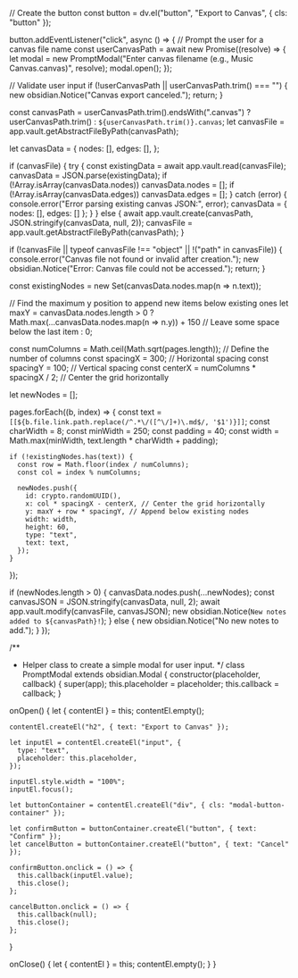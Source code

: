 // Create the button
const button = dv.el("button", "Export to Canvas", { cls: "button" });

button.addEventListener("click", async () => {
  // Prompt the user for a canvas file name
  const userCanvasPath = await new Promise((resolve) => {
    let modal = new PromptModal("Enter canvas filename (e.g., Music Canvas.canvas)", resolve);
    modal.open();
  });

  // Validate user input
  if (!userCanvasPath || userCanvasPath.trim() === "") {
    new obsidian.Notice("Canvas export canceled.");
    return;
  }

  const canvasPath = userCanvasPath.trim().endsWith(".canvas") ? userCanvasPath.trim() : `${userCanvasPath.trim()}.canvas`;
  let canvasFile = app.vault.getAbstractFileByPath(canvasPath);

  let canvasData = {
    nodes: [],
    edges: [],
  };

  if (canvasFile) {
    try {
      const existingData = await app.vault.read(canvasFile);
      canvasData = JSON.parse(existingData);
      if (!Array.isArray(canvasData.nodes)) canvasData.nodes = [];
      if (!Array.isArray(canvasData.edges)) canvasData.edges = [];
    } catch (error) {
      console.error("Error parsing existing canvas JSON:", error);
      canvasData = { nodes: [], edges: [] };
    }
  } else {
    await app.vault.create(canvasPath, JSON.stringify(canvasData, null, 2));
    canvasFile = app.vault.getAbstractFileByPath(canvasPath);
  }

  if (!canvasFile || typeof canvasFile !== "object" || !("path" in canvasFile)) {
    console.error("Canvas file not found or invalid after creation.");
    new obsidian.Notice("Error: Canvas file could not be accessed.");
    return;
  }

  const existingNodes = new Set(canvasData.nodes.map(n => n.text));
  
  // Find the maximum y position to append new items below existing ones
  let maxY = canvasData.nodes.length > 0
    ? Math.max(...canvasData.nodes.map(n => n.y)) + 150 // Leave some space below the last item
    : 0;

  const numColumns = Math.ceil(Math.sqrt(pages.length)); // Define the number of columns
  const spacingX = 300; // Horizontal spacing
  const spacingY = 100; // Vertical spacing
  const centerX = numColumns * spacingX / 2; // Center the grid horizontally

  let newNodes = [];

  pages.forEach((b, index) => {
    const text = `[[${b.file.link.path.replace(/^.*\/([^\/]+)\.md$/, '$1')}]]`;
    const charWidth = 8;
    const minWidth = 250;
    const padding = 40;
    const width = Math.max(minWidth, text.length * charWidth + padding);

    if (!existingNodes.has(text)) {
      const row = Math.floor(index / numColumns);
      const col = index % numColumns;
      
      newNodes.push({
        id: crypto.randomUUID(),
        x: col * spacingX - centerX, // Center the grid horizontally
        y: maxY + row * spacingY, // Append below existing nodes
        width: width,
        height: 60,
        type: "text",
        text: text,
      });
    }
  });

  if (newNodes.length > 0) {
    canvasData.nodes.push(...newNodes);
    const canvasJSON = JSON.stringify(canvasData, null, 2);
    await app.vault.modify(canvasFile, canvasJSON);
    new obsidian.Notice(`New notes added to ${canvasPath}!`);
  } else {
    new obsidian.Notice("No new notes to add.");
  }
});

/**
 * Helper class to create a simple modal for user input.
 */
class PromptModal extends obsidian.Modal {
  constructor(placeholder, callback) {
    super(app);
    this.placeholder = placeholder;
    this.callback = callback;
  }

  onOpen() {
    let { contentEl } = this;
    contentEl.empty();

    contentEl.createEl("h2", { text: "Export to Canvas" });

    let inputEl = contentEl.createEl("input", {
      type: "text",
      placeholder: this.placeholder,
    });

    inputEl.style.width = "100%";
    inputEl.focus();

    let buttonContainer = contentEl.createEl("div", { cls: "modal-button-container" });

    let confirmButton = buttonContainer.createEl("button", { text: "Confirm" });
    let cancelButton = buttonContainer.createEl("button", { text: "Cancel" });

    confirmButton.onclick = () => {
      this.callback(inputEl.value);
      this.close();
    };

    cancelButton.onclick = () => {
      this.callback(null);
      this.close();
    };
  }

  onClose() {
    let { contentEl } = this;
    contentEl.empty();
  }
}